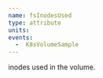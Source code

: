 ```yaml
---
name: fsInodesUsed
type: attribute
units:
events:
  -  K8sVolumeSample
---
```


inodes used in the volume.